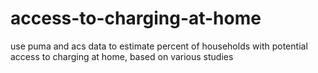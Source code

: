 # access-to-charging-at-home
use puma and acs data to estimate percent of households with potential access to charging at home, based on various studies
